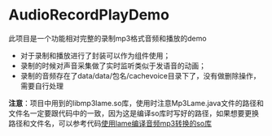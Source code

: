 # AudioRecordPlayDemo
此项目是一个功能相对完整的录制mp3格式音频和播放的demo
- 对于录制和播放进行了封装可以作为组件使用；
- 录制的时候对声音采集做了实时监听类似于发语音的动画；
- 录制的音频存在了data/data/包名/cachevoice目录下了，没有做删除操作，需要自行处理

**注意**：项目中用到的libmp3lame.so库，使用时注意Mp3Lame.java文件的路径和文件名一定要跟代码中的一致，因为这是编译so库时写好的路径，如果想要更换路径和文件名，可以参考代码[使用lame编译音频mp3转换的so库](https://github.com/zone-yan/mp3lametest)
